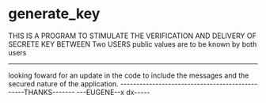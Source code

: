 generate_key
=============

THIS IS A PROGRAM TO STIMULATE THE VERIFICATION AND
DELIVERY OF SECRETE KEY BETWEEN Two USERS
public values are to be known by both users

------------------------------------------------------------------------

looking foward for an update in the code to include the messages 
and the secured nature of the application.
------------------------------------------------THANKS-------
                                                       ---EUGENE--x dx-----
                                                       
